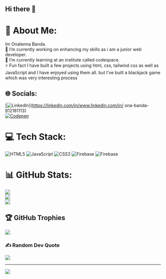## Hi there 👋
# 💫 About Me:
Im Onalenna Banda.<br>
🔭 I’m currently working on enhancing my skills as i am a junior web developer.<br>🌱 I’m currently learning at an institute called codespace.<br>⚡ Fun fact I have built a few projects using html, css, tailwind css as well as JavaScript and I have enjoyed using them all. but I've built a blackjack game which was very interesting process


## 🌐 Socials:
[![LinkedIn](https://img.shields.io/badge/LinkedIn-%230077B5.svg?logo=linkedin&logoColor=white)](https://linkedin.com/in/www.linkedin.com/in/ ona-banda-812181113)<br> [![Codepen](https://img.shields.io/badge/Codepen-000000?style=for-the-badge&logo=codepen&logoColor=white)](https://codepen.io/https://codepen.io/) 

# 💻 Tech Stack:
![HTML5](https://img.shields.io/badge/html5-%23E34F26.svg?style=for-the-badge&logo=html5&logoColor=white) ![JavaScript](https://img.shields.io/badge/javascript-%23323330.svg?style=for-the-badge&logo=javascript&logoColor=%23F7DF1E) ![CSS3](https://img.shields.io/badge/css3-%231572B6.svg?style=for-the-badge&logo=css3&logoColor=white) ![Firebase](https://img.shields.io/badge/firebase-%23039BE5.svg?style=for-the-badge&logo=firebase) ![Firebase](https://img.shields.io/badge/firebase-a08021?style=for-the-badge&logo=firebase&logoColor=ffcd34)
# 📊 GitHub Stats:
![](https://github-readme-stats.vercel.app/api?username=ojban&theme=dark&hide_border=false&include_all_commits=false&count_private=false)<br/>
![](https://github-readme-streak-stats.herokuapp.com/?user=ojban&theme=dark&hide_border=false)<br/>
![](https://github-readme-stats.vercel.app/api/top-langs/?username=ojban&theme=dark&hide_border=false&include_all_commits=false&count_private=false&layout=compact)

## 🏆 GitHub Trophies
![](https://github-profile-trophy.vercel.app/?username=ojban&theme=radical&no-frame=false&no-bg=true&margin-w=4)

### ✍️ Random Dev Quote
![](https://quotes-github-readme.vercel.app/api?type=horizontal&theme=tokyonight)

---
[![](https://visitcount.itsvg.in/api?id=ojban&icon=2&color=2)](https://visitcount.itsvg.in)

<!-- Proudly created with GPRM ( https://gprm.itsvg.in ) -->
